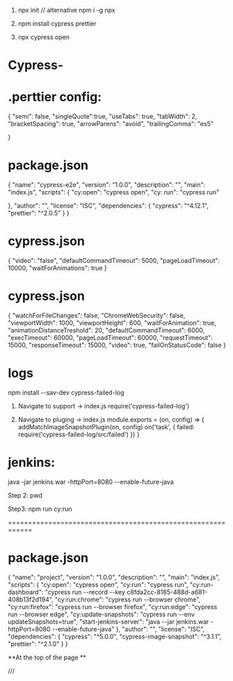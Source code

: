 1. npx init   // alternative npm i -g npx 

2. npm install cypress prettier  

3. npx cypress open

# Cypress-

# .perttier config: 

{ "semi": false, "singleQuote":true, "useTabs": true, "tabWidth": 2, "bracketSpacing": true, "arrowParens": "avoid", "trailingComma": "es5"

}

# package.json

{ "name": "cypress-e2e", "version": "1.0.0", "description": "", "main": "index.js", "scripts": { "cy:open": "cypress open", "cy: run": "cypress run"

}, "author": "", "license": "ISC", "dependencies": { "cypress": "^4.12.1", "prettier": "^2.0.5" } }

# cypress.json

{
    "video": "false",
    "defaultCommandTimeout": 5000,
    "pageLoadTimeout": 10000,
    "waitForAnimations": true
}

# cypress.json

{
    "watchForFileChanges": false,
    "ChromeWebSecurity": false,
    "viewportWidth": 1000,
    "viewportHeight": 600,
    "waitForAnimation": true,
    "animationDistanceTreshold": 20,
    "defaultCommandTimeout": 6000,
    "execTimeout": 60000,
    "pageLoadTimeout": 60000,
    "requestTimeout": 15000,
    "responseTimeout": 15000,
    "video": true,
    "failOnStatusCode": false
}

# logs

npm install --sav-dev cypress-failed-log

1. Navigate to support -> index.js
require('cypress-failed-log')

2. Navigate to pluging -> index.js
module.exports = (on, config) => {
  addMatchImageSnapshotPlugin(on, config)
  on('task', {
      failed: require('cypress-failed-log/src/failed')
  })
}

# jenkins:

 java -jar jenkins.war -httpPort=8080 --enable-future-java

Step 2: pwd

Step3: npm run cy:run

============================================================
# package.json
{
  "name": "project",
  "version": "1.0.0",
  "description": "",
  "main": "index.js",
  "scripts": 
  { 
    "cy:open": "cypress open", 
    "cy:run": "cypress run",
    "cy:run-dashboard": "cypress run --record --key c8fda2cc-8185-488d-a681-408b13f2d194",
    "cy:run:chrome": "cypress run --browser chrome",
    "cy:run:firefox": "cypress run --browser firefox",
    "cy:run:edge": "cypress run --browser edge",
    "cy:update-snapshots": "cypress run --env updateSnapshots=true",
    "start-jenkins-server": "java --jar jenkins.war -httpPort=8080 --enable-future-java"
  },
  "author": "",
  "license": "ISC",
  "dependencies": {
    "cypress": "^5.0.0",
    "cypress-image-snapshot": "^3.1.1",
    "prettier": "^2.1.0"
  }
}


**At the top of the page **

/// 
<reference types="Cypress" />

